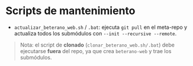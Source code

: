 # Scripts de mantenimiento

- `actualizar_beterano_web.sh` / `.bat`: ejecuta `git pull` en el meta-repo y actualiza todos los submódulos con `--init --recursive --remote`.

> Nota: el script de **clonado** (`clonar_beterano_web.sh/.bat`) debe ejecutarse **fuera** del repo, ya que crea `beterano-web` y trae los submódulos.
